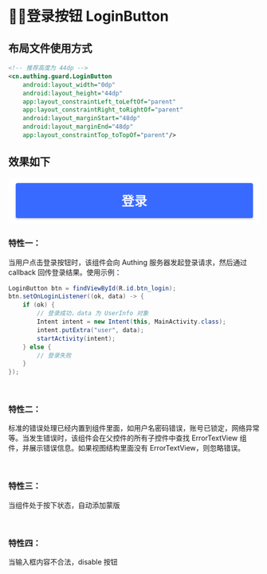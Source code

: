 # 登录按钮 LoginButton

## 布局文件使用方式

```xml
<!-- 推荐高度为 44dp -->
<cn.authing.guard.LoginButton
    android:layout_width="0dp"
    android:layout_height="44dp"
    app:layout_constraintLeft_toLeftOf="parent"
    app:layout_constraintRight_toRightOf="parent"
    android:layout_marginStart="48dp"
    android:layout_marginEnd="48dp"
    app:layout_constraintTop_toTopOf="parent"/>
```

## 效果如下

![](./images/btn_login_normal.png)

### 特性一：
当用户点击登录按钮时，该组件会向 Authing 服务器发起登录请求，然后通过 callback 回传登录结果。使用示例：

```java
LoginButton btn = findViewById(R.id.btn_login);
btn.setOnLoginListener((ok, data) -> {
    if (ok) {
        // 登录成功，data 为 UserInfo 对象
        Intent intent = new Intent(this, MainActivity.class);
        intent.putExtra("user", data);
        startActivity(intent);
    } else {
        // 登录失败 
    }
});
```

<br>

### 特性二：
标准的错误处理已经内置到组件里面，如用户名密码错误，账号已锁定，网络异常等。当发生错误时，该组件会在父控件的所有子控件中查找 ErrorTextView 组件，并展示错误信息。如果视图结构里面没有 ErrorTextView，则忽略错误。

<br>

### 特性三：
当组件处于按下状态，自动添加蒙版

<br>

### 特性四：
当输入框内容不合法，disable 按钮

<br>
